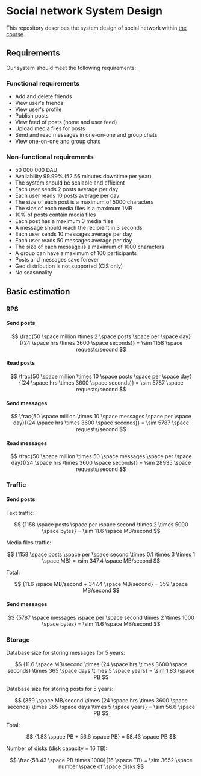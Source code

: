 # Social network System Design

This repository describes the system design of social network
within [the course](https://balun.courses/courses/system_design).

## Requirements

Our system should meet the following requirements:

### Functional requirements

- Add and delete friends
- View user's friends
- View user's profile
- Publish posts
- View feed of posts (home and user feed)
- Upload media files for posts
- Send and read messages in one-on-one and group chats
- View one-on-one and group chats

### Non-functional requirements

- 50 000 000 DAU
- Availability 99.99% (52.56 minutes downtime per year)
- The system should be scalable and efficient
- Each user sends 2 posts average per day
- Each user reads 10 posts average per day
- The size of each post is a maximum of 5000 characters
- The size of each media files is a maximum 1MB
- 10% of posts contain media files
- Each post has a maximum 3 media files
- A message should reach the recipient in 3 seconds
- Each user sends 10 messages average per day
- Each user reads 50 messages average per day
- The size of each message is a maximum of 1000 characters
- A group can have a maximum of 100 participants
- Posts and messages save forever
- Geo distribution is not supported (CIS only)
- No seasonality

## Basic estimation[](https://)

### RPS

#### Send posts

$$
\frac{50 \space million \times 2 \space posts \space per \space day}{(24 \space hrs \times 3600 \space seconds)} = \sim 1158 \space requests/second
$$

#### Read posts

$$
\frac{50 \space million \times 10 \space posts \space per \space day}{(24 \space hrs \times 3600 \space seconds)} = \sim 5787 \space requests/second
$$

#### Send messages

$$
\frac{50 \space million \times 10 \space messages \space per \space day}{(24 \space hrs \times 3600 \space seconds)} = \sim 5787 \space requests/second
$$

#### Read messages

$$
\frac{50 \space million \times 50 \space messages \space per \space day}{(24 \space hrs \times 3600 \space seconds)} = \sim 28935 \space requests/second
$$

### Traffic

#### Send posts

Text traffic:

$$
{1158 \space posts \space per \space second \times 2 \times 5000 \space bytes} = \sim 11.6 \space MB/second
$$

Media files traffic:

$$
{1158 \space posts \space per \space second \times 0.1 \times 3 \times 1 \space MB} = \sim 347.4 \space MB/second
$$

Total:

$$
{11.6 \space MB/second + 347.4 \space MB/second} = 359 \space MB/second
$$

#### Send messages

$$
{5787 \space messages \space per \space second \times 2 \times 1000 \space bytes} = \sim 11.6 \space MB/second
$$

### Storage

Database size for storing messages for 5 years:

$$
{11.6 \space MB/second \times (24 \space hrs \times 3600 \space seconds) \times 365 \space days \times 5 \space years} = \sim 1.83 \space PB
$$

Database size for storing posts for 5 years:

$$
{359 \space MB/second \times (24 \space hrs \times 3600 \space seconds) \times 365 \space days \times 5 \space years} = \sim 56.6 \space PB
$$

Total:

$$
{1.83 \space PB + 56.6 \space PB} = 58.43 \space PB
$$

Number of disks (disk capacity = 16 TB):

$$
\frac{58.43 \space PB \times 1000}{16 \space TB} = \sim 3652 \space number \space of \space disks
$$
